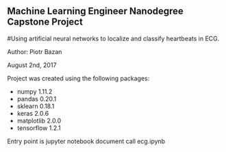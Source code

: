 ## Machine Learning Engineer Nanodegree Capstone Project
#Using artificial neural networks to localize and classify heartbeats in ECG.

Author: Piotr Bazan

August 2nd, 2017

Project was created using the following packages:
 - numpy 1.11.2
 - pandas 0.20.1
 - sklearn 0.18.1
 - keras 2.0.6
 - matplotlib 2.0.0
 - tensorflow 1.2.1
 
Entry point is jupyter notebook document call ecg.ipynb